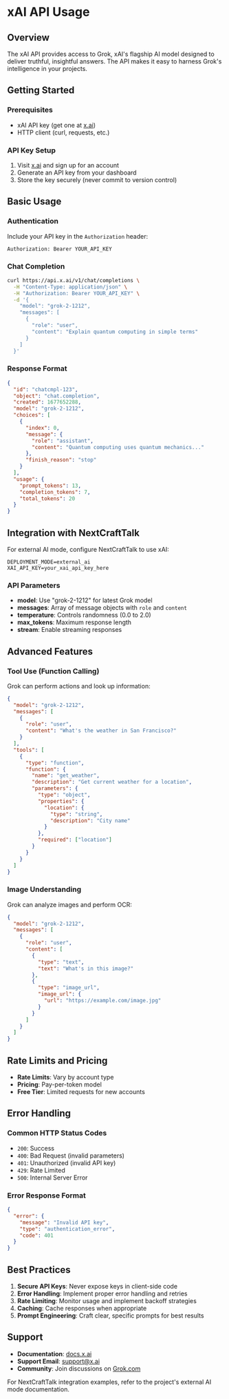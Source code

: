 # xAI API Usage

## Overview

The xAI API provides access to Grok, xAI's flagship AI model designed to deliver truthful, insightful answers. The API makes it easy to harness Grok's intelligence in your projects.

## Getting Started

### Prerequisites
- xAI API key (get one at [x.ai](https://x.ai))
- HTTP client (curl, requests, etc.)

### API Key Setup
1. Visit [x.ai](https://x.ai) and sign up for an account
2. Generate an API key from your dashboard
3. Store the key securely (never commit to version control)

## Basic Usage

### Authentication
Include your API key in the `Authorization` header:
```
Authorization: Bearer YOUR_API_KEY
```

### Chat Completion
```bash
curl https://api.x.ai/v1/chat/completions \
  -H "Content-Type: application/json" \
  -H "Authorization: Bearer YOUR_API_KEY" \
  -d '{
    "model": "grok-2-1212",
    "messages": [
      {
        "role": "user",
        "content": "Explain quantum computing in simple terms"
      }
    ]
  }'
```

### Response Format
```json
{
  "id": "chatcmpl-123",
  "object": "chat.completion",
  "created": 1677652288,
  "model": "grok-2-1212",
  "choices": [
    {
      "index": 0,
      "message": {
        "role": "assistant",
        "content": "Quantum computing uses quantum mechanics..."
      },
      "finish_reason": "stop"
    }
  ],
  "usage": {
    "prompt_tokens": 13,
    "completion_tokens": 7,
    "total_tokens": 20
  }
}
```

## Integration with NextCraftTalk

For external AI mode, configure NextCraftTalk to use xAI:

```env
DEPLOYMENT_MODE=external_ai
XAI_API_KEY=your_xai_api_key_here
```

### API Parameters
- **model**: Use "grok-2-1212" for latest Grok model
- **messages**: Array of message objects with `role` and `content`
- **temperature**: Controls randomness (0.0 to 2.0)
- **max_tokens**: Maximum response length
- **stream**: Enable streaming responses

## Advanced Features

### Tool Use (Function Calling)
Grok can perform actions and look up information:

```json
{
  "model": "grok-2-1212",
  "messages": [
    {
      "role": "user",
      "content": "What's the weather in San Francisco?"
    }
  ],
  "tools": [
    {
      "type": "function",
      "function": {
        "name": "get_weather",
        "description": "Get current weather for a location",
        "parameters": {
          "type": "object",
          "properties": {
            "location": {
              "type": "string",
              "description": "City name"
            }
          },
          "required": ["location"]
        }
      }
    }
  ]
}
```

### Image Understanding
Grok can analyze images and perform OCR:

```json
{
  "model": "grok-2-1212",
  "messages": [
    {
      "role": "user",
      "content": [
        {
          "type": "text",
          "text": "What's in this image?"
        },
        {
          "type": "image_url",
          "image_url": {
            "url": "https://example.com/image.jpg"
          }
        }
      ]
    }
  ]
}
```

## Rate Limits and Pricing

- **Rate Limits**: Vary by account type
- **Pricing**: Pay-per-token model
- **Free Tier**: Limited requests for new accounts

## Error Handling

### Common HTTP Status Codes
- `200`: Success
- `400`: Bad Request (invalid parameters)
- `401`: Unauthorized (invalid API key)
- `429`: Rate Limited
- `500`: Internal Server Error

### Error Response Format
```json
{
  "error": {
    "message": "Invalid API key",
    "type": "authentication_error",
    "code": 401
  }
}
```

## Best Practices

1. **Secure API Keys**: Never expose keys in client-side code
2. **Error Handling**: Implement proper error handling and retries
3. **Rate Limiting**: Monitor usage and implement backoff strategies
4. **Caching**: Cache responses when appropriate
5. **Prompt Engineering**: Craft clear, specific prompts for best results

## Support

- **Documentation**: [docs.x.ai](https://docs.x.ai/)
- **Support Email**: [support@x.ai](mailto:support@x.ai)
- **Community**: Join discussions on [Grok.com](https://grok.com/)

For NextCraftTalk integration examples, refer to the project's external AI mode documentation.
